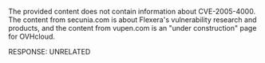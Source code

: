 The provided content does not contain information about CVE-2005-4000. The content from secunia.com is about Flexera's vulnerability research and products, and the content from vupen.com is an "under construction" page for OVHcloud.

RESPONSE: UNRELATED